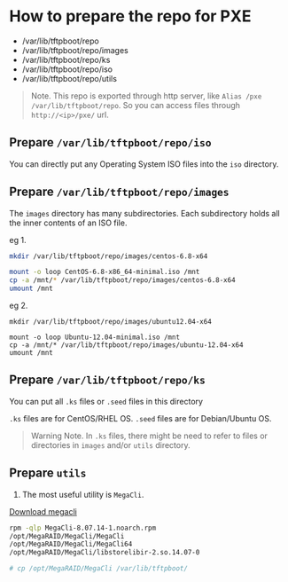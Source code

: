 # How to prepare the repo for PXE

- /var/lib/tftpboot/repo
- /var/lib/tftpboot/repo/images
- /var/lib/tftpboot/repo/ks
- /var/lib/tftpboot/repo/iso
- /var/lib/tftpboot/repo/utils

> Note.
> This repo is exported through http server, like `Alias /pxe /var/lib/tftpboot/repo`.
> So you can access files through `http://<ip>/pxe/` url.

## Prepare `/var/lib/tftpboot/repo/iso`

You can directly put any Operating System ISO files into the `iso` directory.

## Prepare `/var/lib/tftpboot/repo/images`

The `images` directory has many subdirectories. Each subdirectory holds all the inner contents of an ISO file.

eg 1.

```bash
mkdir /var/lib/tftpboot/repo/images/centos-6.8-x64

mount -o loop CentOS-6.8-x86_64-minimal.iso /mnt
cp -a /mnt/* /var/lib/tftpboot/repo/images/centos-6.8-x64
umount /mnt
```

eg 2.

```
mkdir /var/lib/tftpboot/repo/images/ubuntu12.04-x64

mount -o loop Ubuntu-12.04-minimal.iso /mnt
cp -a /mnt/* /var/lib/tftpboot/repo/images/ubuntu-12.04-x64
umount /mnt
```

## Prepare `/var/lib/tftpboot/repo/ks`

You can put all `.ks` files or `.seed` files in this directory

`.ks` files are for CentOS/RHEL OS.
`.seed` files are for Debian/Ubuntu OS.

> Warning Note.
> In `.ks` files, there might be need to refer to files or directories in `images` and/or `utils` directory.

## Prepare `utils`

1. The most useful utility is `MegaCli`.

[Download megacli](https://docs.broadcom.com/docs-and-downloads/raid-controllers/raid-controllers-common-files/8-07-14_MegaCLI.zip)


```bash
rpm -qlp MegaCli-8.07.14-1.noarch.rpm
/opt/MegaRAID/MegaCli/MegaCli
/opt/MegaRAID/MegaCli/MegaCli64
/opt/MegaRAID/MegaCli/libstorelibir-2.so.14.07-0

# cp /opt/MegaRAID/MegaCli /var/lib/tftpboot/
```